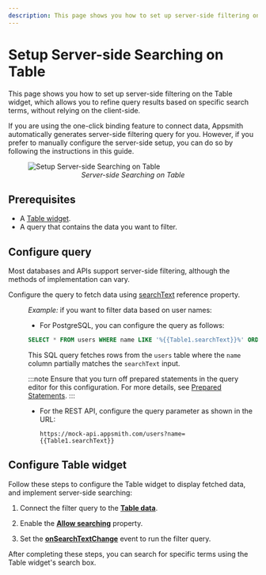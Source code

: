 ```yaml
---
description: This page shows you how to set up server-side filtering on the Table widget, which allows you to refine query results based on specific search terms, without relying on the client-side. 
---
```

# Setup Server-side Searching on Table

This page shows you how to set up server-side filtering on the Table widget, which allows you to refine query results based on specific search terms, without relying on the client-side. 

If you are using the one-click binding feature to connect data, Appsmith automatically generates server-side filtering query for you. However, if you prefer to manually configure the server-side setup, you can do so by following the instructions in this guide.

<figure>
  <img src="/img/server-search-table.gif" style= {{width:"700px", height:"auto"}} alt="Setup Server-side Searching on Table"/>
   <figcaption align = "center"><i>Server-side Searching on Table</i></figcaption>
</figure>



## Prerequisites

* A [Table widget](/reference/widgets/table).
* A query that contains the data you want to filter.

## Configure query

Most databases and APIs support server-side filtering, although the methods of implementation can vary.

Configure the query to fetch data using [searchText](/reference/widgets/table#searchtext-string) reference property.

<dd>

*Example:* if you want to filter data based on user names:

* For PostgreSQL, you can configure the query as follows:


 ```sql
 SELECT * FROM users WHERE name LIKE '%{{Table1.searchText}}%' ORDER BY id LIMIT 10;
 ```

This SQL query fetches rows from the `users` table where the `name` column partially matches the `searchText` input.

:::note
Ensure that you turn off prepared statements in the query editor for this configuration. For more details, see [Prepared Statements](/connect-data/concepts/how-to-use-prepared-statements).
:::

* For the REST API, configure the query parameter as shown in the URL:


   ```
   https://mock-api.appsmith.com/users?name={{Table1.searchText}}
   ```


</dd>


## Configure Table widget

Follow these steps to configure the Table widget to display fetched data, and implement server-side searching:

1. Connect the filter query to the [**Table data**](/reference/widgets/table#table-data-arrayobject).

2. Enable the [**Allow searching**](/reference/widgets/table#allow-searching-boolean) property.

3. Set the [**onSearchTextChange**](/reference/widgets/table#onsearchtextchanged) event to run the filter query.

After completing these steps, you can search for specific terms using the Table widget's search box.


